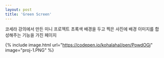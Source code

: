 ```yaml
---
layout: post
title: 'Green Screen'
---
```


코세라 강의에서 만든 미니 프로젝트
초록색 배경을 두고 찍은 사진에 배경 이미지를 합성해주는 기능을 가진 페이지

{% include image.html url="https://codepen.io/kohalahal/pen/PowdOGj" image="proj-1.PNG" %}


